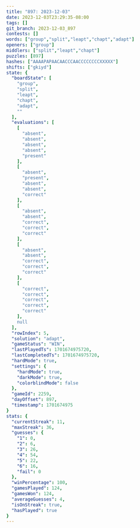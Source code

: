 ```yaml
---
title: "897: 2023-12-03"
date: 2023-12-03T23:29:35-08:00
tags: []
git_branch: 2023-12-03_897
contests: []
words: ["group","split","leapt","chapt","adapt"]
openers: ["group"]
middlers: ["split","leapt","chapt"]
puzzles: [897]
hashes: ["AAAAPAPAACAACCCAACCCCCCCCXXXXX"]
shifts: ["gkiyd"]
state: {
  "boardState": [
    "group",
    "split",
    "leapt",
    "chapt",
    "adapt",
    ""
  ],
  "evaluations": [
    [
      "absent",
      "absent",
      "absent",
      "absent",
      "present"
    ],
    [
      "absent",
      "present",
      "absent",
      "absent",
      "correct"
    ],
    [
      "absent",
      "absent",
      "correct",
      "correct",
      "correct"
    ],
    [
      "absent",
      "absent",
      "correct",
      "correct",
      "correct"
    ],
    [
      "correct",
      "correct",
      "correct",
      "correct",
      "correct"
    ],
    null
  ],
  "rowIndex": 5,
  "solution": "adapt",
  "gameStatus": "WIN",
  "lastPlayedTs": 1701674975720,
  "lastCompletedTs": 1701674975720,
  "hardMode": true,
  "settings": {
    "hardMode": true,
    "darkMode": true,
    "colorblindMode": false
  },
  "gameId": 2259,
  "dayOffset": 897,
  "timestamp": 1701674975
}
stats: {
  "currentStreak": 11,
  "maxStreak": 36,
  "guesses": {
    "1": 0,
    "2": 6,
    "3": 26,
    "4": 54,
    "5": 22,
    "6": 16,
    "fail": 0
  },
  "winPercentage": 100,
  "gamesPlayed": 124,
  "gamesWon": 124,
  "averageGuesses": 4,
  "isOnStreak": true,
  "hasPlayed": true
}
---
```

<!-- more -->
